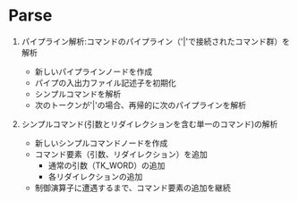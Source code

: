 # Parse

1. パイプライン解析:コマンドのパイプライン（'|'で接続されたコマンド群）を解析
	- 新しいパイプラインノードを作成
	- パイプの入出力ファイル記述子を初期化
	- シンプルコマンドを解析
	- 次のトークンが'|'の場合、再帰的に次のパイプラインを解析

2. シンプルコマンド(引数とリダイレクションを含む単一のコマンド)の解析
	- 新しいシンプルコマンドノードを作成
	- コマンド要素（引数、リダイレクション）を追加
		- 通常の引数（TK_WORD）の追加
		- 各リダイレクションの追加
	- 制御演算子に遭遇するまで、コマンド要素の追加を継続
